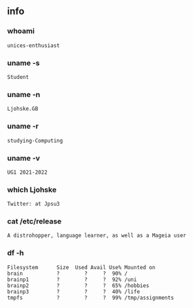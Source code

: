 <!--
**Ljohske/Ljohske** is a ✨ _special_ ✨ repository because its `README.md` (this file) appears on your GitHub profile.

Here are some ideas to get you started:

- 🔭 I’m currently working on ...
- 🌱 I’m currently learning ...
- 👯 I’m looking to collaborate on ...
- 🤔 I’m looking for help with ...
- 💬 Ask me about ...
- 📫 How to reach me: ...
- 😄 Pronouns: ...
- ⚡ Fun fact: ...
-->

## info
### whoami
`unices-enthusiast`

### uname -s
`Student` 

### uname -n
`Ljohske.GB`

### uname -r
`studying-Computing` 

### uname -v
`UG1 2021-2022`

### which Ljohske
```
Twitter: at Jpsu3
```

### cat /etc/release
`A distrohopper, language learner, as well as a Mageia user`

### df -h
```
Filesystem      Size  Used Avail Use% Mounted on
brain           ?        ?     ?  90% /
brainp1         ?        ?     ?  92% /uni
brainp2         ?        ?     ?  65% /hobbies
brainp3         ?        ?     ?  40% /life
tmpfs           ?        ?     ?  99% /tmp/assignments
```
